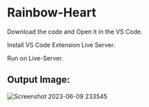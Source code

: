 # Rainbow-Heart

Download the code and Open it in the VS Code. 

Install VS Code Extension Live Server.

Run on Live-Server.

## Output Image:

![Screenshot 2023-06-09 233545](https://github.com/rohanmr/rainbow-heart/assets/122428641/1e70f65a-fef5-4da5-afb6-52464189a979)
